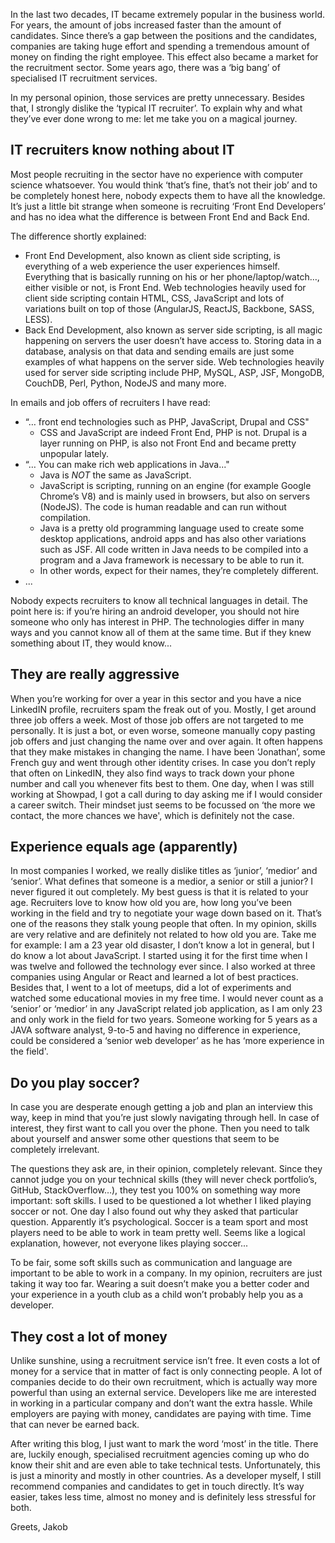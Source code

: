 In the last two decades, IT became extremely popular in the business world. For years, the amount of jobs increased faster than the amount of candidates. Since there’s a gap between the positions and the candidates, companies are taking huge effort and spending a tremendous amount of money on finding the right employee. This effect also became a market for the recruitment sector. Some years ago, there was a ‘big bang’ of specialised IT recruitment services.

In my personal opinion, those services are pretty unnecessary. Besides that, I strongly dislike the ‘typical IT recruiter’. To explain why and what they’ve ever done wrong to me: let me take you on a magical journey.

## IT recruiters know nothing about IT
Most people recruiting in the sector have no experience with computer science whatsoever. You would think ‘that’s fine, that’s not their job’ and to be completely honest here, nobody expects them to have all the knowledge. It’s just a little bit strange when someone is recruiting ‘Front End Developers’ and has no idea what the difference is between Front End and Back End.

The difference shortly explained:

- Front End Development, also known as client side scripting, is everything of a web experience the user experiences himself. Everything that is basically running on his or her phone/laptop/watch…, either visible or not, is Front End. Web technologies heavily used for client side scripting contain HTML, CSS, JavaScript and lots of variations built on top of those (AngularJS, ReactJS, Backbone, SASS, LESS).
- Back End Development, also known as server side scripting, is all magic happening on servers the user doesn’t have access to. Storing data in a database, analysis on that data and sending emails are just some examples of what happens on the server side. Web technologies heavily used for server side scripting include PHP, MySQL, ASP, JSF, MongoDB, CouchDB, Perl, Python, NodeJS and many more.

In emails and job offers of recruiters I have read:

- “… front end technologies such as PHP, JavaScript, Drupal and CSS"
    - CSS and JavaScript are indeed Front End, PHP is not. Drupal is a layer running on PHP, is also not Front End and became pretty unpopular lately.
- “… You can make rich web applications in Java..."
    - Java is *NOT* the same as JavaScript.
    - JavaScript is scripting, running on an engine (for example Google Chrome’s V8) and is mainly used in browsers, but also on servers (NodeJS). The code is human readable and can run without compilation.
    - Java is a pretty old programming language used to create some desktop applications, android apps and has also other variations such as JSF. All code written in Java needs to be compiled into a program and a Java framework is necessary to be able to run it.
    - In other words, expect for their names, they’re completely different.
- ...

Nobody expects recruiters to know all technical languages in detail. The point here is: if you’re hiring an android developer, you should not hire someone who only has interest in PHP. The technologies differ in many ways and you cannot know all of them at the same time. But if they knew something about IT, they would know...

## They are really aggressive
When you’re working for over a year in this sector and you have a nice LinkedIN profile, recruiters spam the freak out of you. Mostly, I get around three job offers a week. Most of those job offers are not targeted to me personally. It is just a bot, or even worse, someone manually copy pasting job offers and just changing the name over and over again. It often happens that they make mistakes in changing the name. I have been ‘Jonathan’, some French guy and went through other identity crises.
In case you don’t reply that often on LinkedIN, they also find ways to track down your phone number and call you whenever fits best to them. One day, when I was still working at Showpad, I got a call during to day asking me if I would consider a career switch.
Their mindset just seems to be focussed on ‘the more we contact, the more chances we have', which is definitely not the case.

## Experience equals age (apparently)
In most companies I worked, we really dislike titles as ‘junior’, ‘medior’ and ‘senior’. What defines that someone is a medior, a senior or still a junior? I never figured it out completely.
My best guess is that it is related to your age. Recruiters love to know how old you are, how long you’ve been working in the field and try to negotiate your wage down based on it. That’s one of the reasons they stalk young people that often.
In my opinion, skills are very relative and are definitely not related to how old you are. Take me for example: I am a 23 year old disaster, I don’t know a lot in general, but I do know a lot about JavaScript. I started using it for the first time when I was twelve and followed the technology ever since. I also worked at three companies using Angular or React and learned a lot of best practices. Besides that, I went to a lot of meetups, did a lot of experiments and watched some educational movies in my free time. I would never count as a ‘senior’ or ‘medior’ in any JavaScript related job application, as I am only 23 and only work in the field for two years.
Someone working for 5 years as a JAVA software analyst, 9-to-5 and having no difference in experience, could be considered a ‘senior web developer’ as he has ‘more experience in the field'.

## Do you play soccer?
In case you are desperate enough getting a job and plan an interview this way, keep in mind that you’re just slowly navigating through hell. In case of interest, they first want to call you over the phone. Then you need to talk about yourself and answer some other questions that seem to be completely irrelevant.

The questions they ask are, in their opinion, completely relevant. Since they cannot judge you on your technical skills (they will never check portfolio’s, GitHub, StackOverflow…), they test you 100% on something way more important: soft skills. I used to be questioned a lot whether I liked playing soccer or not. One day I also found out why they asked that particular question. Apparently it’s psychological. Soccer is a team sport and most players need to be able to work in team pretty well. Seems like a logical explanation, however, not everyone likes playing soccer...

To be fair, some soft skills such as communication and language are important to be able to work in a company. In my opinion, recruiters are just taking it way too far. Wearing a suit doesn’t make you a better coder and your experience in a youth club as a child won’t probably help you as a developer.

## They cost a lot of money
Unlike sunshine, using a recruitment service isn’t free. It even costs a lot of money for a service that in matter of fact is only connecting people. A lot of companies decide to do their own recruitment, which is actually way more powerful than using an external service. Developers like me are interested in working in a particular company and don’t want the extra hassle. While employers are paying with money, candidates are paying with time. Time that can never be earned back.

After writing this blog, I just want to mark the word ‘most’ in the title. There are, luckily enough, specialised recruitment agencies coming up who do know their shit and are even able to take technical tests. Unfortunately, this is just a minority and mostly in other countries.
As a developer myself, I still recommend companies and candidates to get in touch directly. It’s way easier, takes less time, almost no money and is definitely less stressful for both.

Greets,
Jakob
